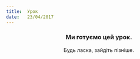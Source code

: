 ```yaml
---
title:  Урок
date:   23/04/2017
---
```


### <center>Ми готуємо цей урок.</center>
<center>Будь ласка, зайдіть пізніше.</center>